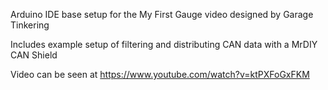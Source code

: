 Arduino IDE base setup for the My First Gauge video designed by Garage Tinkering

Includes example setup of filtering and distributing CAN data with a MrDIY CAN Shield

Video can be seen at https://www.youtube.com/watch?v=ktPXFoGxFKM

